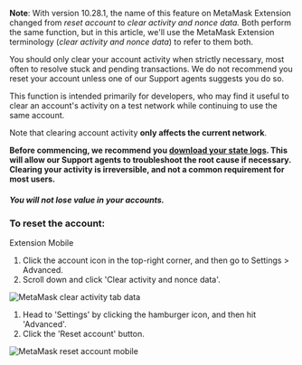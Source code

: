 
**Note**: With version 10.28.1, the name of this feature on MetaMask Extension changed from *reset account* to *clear activity and nonce data.* Both perform the same function, but in this article, we'll use the MetaMask Extension terminology (*clear activity and nonce data*) to refer to them both.



You should only clear your account activity when strictly necessary, most often to resolve stuck and pending transactions. We do not recommend you reset your account unless one of our Support agents suggests you do so.


This function is intended primarily for developers, who may find it useful to clear an account's activity on a test network while continuing to use the same account. 


Note that clearing account activity **only affects the current network**. 


**Before commencing, we recommend you [download your state logs](https://support.metamask.io/hc/en-us/articles/360015290092). This will allow our Support agents to troubleshoot the root cause if necessary. Clearing your activity is irreversible, and not a common requirement for most users.**


#### ***You will not lose value in your accounts.***


### To reset the account:




Extension Mobile


1. Click the account icon in the top-right corner, and then go to Settings > Advanced.
2. Scroll down and click 'Clear activity and nonce data'.


![MetaMask clear activity tab data](https://support.metamask.io/hc/article_attachments/14256213816859)




1. Head to 'Settings' by clicking the hamburger icon, and then hit 'Advanced'.
2. Click the 'Reset account' button.


![MetaMask reset account mobile](https://support.metamask.io/hc/article_attachments/14257136199963)



